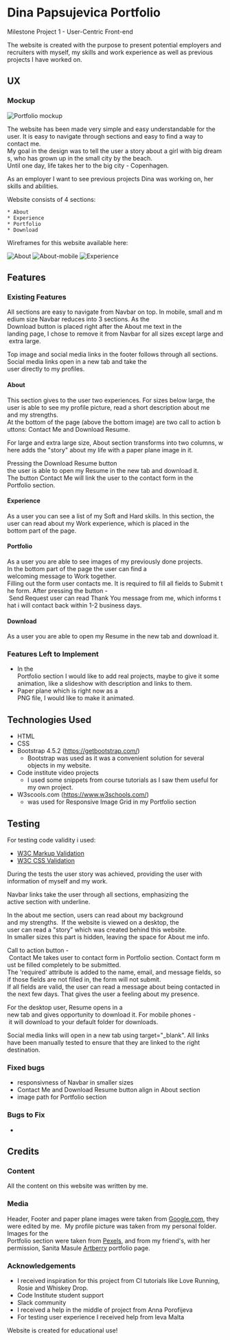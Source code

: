 # Dina Papsujevica Portfolio

Milestone Project 1 - User-Centric Front-end

The website is created with the purpose to present potential employers and recruiters with myself, my skills and work experience as well as previous projects I have worked on.


## UX

### Mockup

![Portfolio mockup](mockup.png)

The website has been made very simple and easy understandable for the user. It is easy to navigate through sections and 
easy to find a way to contact me.
My goal in the design was to tell the user a story about a girl with big dreams, who has grown up in the small city by the beach.
Until one day, life takes her to the big city - Copenhagen.

As an employer I want to see previous projects Dina was working on, her skills and abilities. 

Website consists of 4 sections:

    * About
    * Experience
    * Portfolio
    * Download

Wireframes for this website available here:

![About](wireframes/About.png)
![About-mobile](wireframes/About-mobile.png)
![Experience](wireframes/Experience.png)

## Features


### Existing Features

All sections are easy to navigate from Navbar on top. In mobile, small and medium size Navbar reduces into 3 sections.
As the Download button is placed right after the About me text in the landing page, I chose to remove it from Navbar for all sizes except large and extra large.

Top image and social media links in the footer follows through all sections.
Social media links open in a new tab and take the user directly to my profiles.

#### About

This section gives to the user two experiences. 
For sizes below large, the user is able to see my profile picture, read a short description about me and my strengths.
At the bottom of the page (above the bottom image) are two call to action buttons: Contact Me and Download Resume.

For large and extra large size, About section transforms into two columns, where adds the "story" about my life with a paper plane image in it.

Pressing the Download Resume button the user is able to open my Resume in the new tab and download it. 
The button Contact Me will link the user to the contact form in the Portfolio section.

#### Experience

As a user you can see a list of my Soft and Hard skills.
In this section, the user can read about my Work experience, which is placed in the bottom part of the page.

#### Portfolio

As a user you are able to see images of my previously done projects. 
In the bottom part of the page the user can find a welcoming message to Work together. 
Filling out the form user contacts me. It is required to fill all fields to Submit the form.
After pressing the button - Send Request user can read Thank You message from me, which informs that i will contact back within 1-2 business days.

#### Download

As a user you are able to open my Resume in the new tab and download it.


### Features Left to Implement

* In the Portfolio section I would like to add real projects, maybe to give it some animation, like a slideshow with description and links to them.
* Paper plane which is right now as a PNG file, I would like to make it animated.

## Technologies Used

* HTML
* CSS
* Bootstrap 4.5.2 (https://getbootstrap.com/)
    * Bootstrap was used as it was a convenient solution for several objects in my website.
* Code institute video projects
    * I used some snippets from course tutorials as I saw them useful for my own project. 
* W3scools.com (https://www.w3schools.com/)
    * was used for Responsive Image Grid in my Portfolio section


## Testing

For testing code validity i used:

* [W3C Markup Validation](https://validator.w3.org/)
* [W3C CSS Validation](https://jigsaw.w3.org/css-validator/)


During the tests the user story was achieved, providing the user with information of myself and my work. 

Navbar links take the user through all sections, emphasizing the active section with underline.

In the about me section, users can read about my background and my strengths. 
If the website is viewed on a desktop, the user can read a "story" which was created behind this website.
In smaller sizes this part is hidden, leaving the space for About me info.

Call to action button - Contact Me takes user to contact form in Portfolio section. Contact form must be filled completely to be submitted.
The 'required' attribute is added to the name, email, and message fields, so if those fields are not filled in, the form will not submit. 
If all fields are valid, the user can read a message about being contacted in the next few days. That gives the user a feeling about my presence.

For the desktop user, Resume opens in a new tab and gives opportunity to download it.
For mobile phones - it will download to your default folder for downloads.

Social media links will open in a new tab using target="_blank". All links have been manually tested to ensure that they are linked to the right destination.

### Fixed bugs

* responsivness of Navbar in smaller sizes
* Contact Me and Download Resume button align in About section
* image path for Portfolio section

### Bugs to Fix

* 

## Credits

### Content

All the content on this website was written by me.  

### Media

Header, Footer and paper plane images were taken from [Google.com](www.google.com), they were edited by me. 
My profile picture was taken from my personal folder.
Images for the Portfolio section were taken from [Pexels](www.pexels.com), and from my friend's, with her permission, Sanita Masule [Artberry](www.artberry.lv) portfolio page.

### Acknowledgements

* I received inspiration for this project from CI tutorials like Love Running, Rosie and Whiskey Drop.
* Code Institute student support
* Slack community
* I received a help in the middle of project from Anna Porofijeva
* For testing user experience I received help from Ieva Malta

Website is created for educational use!

 




